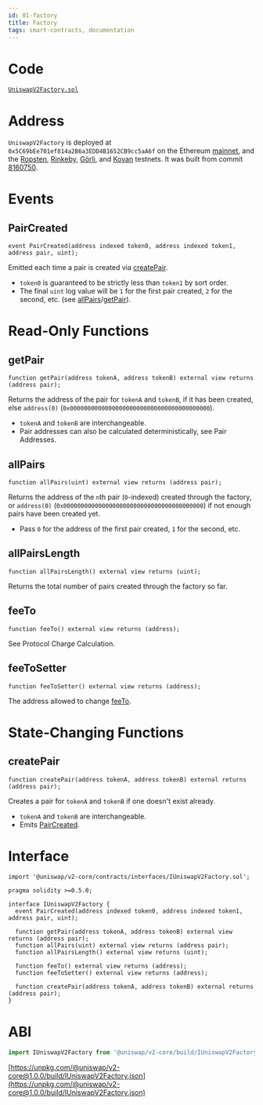 ```yaml
---
id: 01-factory
title: Factory
tags: smart-contracts, documentation
---
```


# Code

[`UniswapV2Factory.sol`](https://github.com/Uniswap/uniswap-v2-core/blob/master/contracts/UniswapV2Factory.sol)

# Address

`UniswapV2Factory` is deployed at `0x5C69bEe701ef814a2B6a3EDD4B1652CB9cc5aA6f` on the Ethereum [mainnet](https://etherscan.io/address/0x5C69bEe701ef814a2B6a3EDD4B1652CB9cc5aA6f), and the [Ropsten](https://ropsten.etherscan.io/address/0x5C69bEe701ef814a2B6a3EDD4B1652CB9cc5aA6f), [Rinkeby](https://rinkeby.etherscan.io/address/0x5C69bEe701ef814a2B6a3EDD4B1652CB9cc5aA6f), [Görli](https://goerli.etherscan.io/address/0x5C69bEe701ef814a2B6a3EDD4B1652CB9cc5aA6f), and [Kovan](https://kovan.etherscan.io/address/0x5C69bEe701ef814a2B6a3EDD4B1652CB9cc5aA6f) testnets. It was built from commit [8160750](https://github.com/Uniswap/uniswap-v2-core/tree/816075049f811f1b061bca81d5d040b96f4c07eb).

# Events

## PairCreated

```solidity
event PairCreated(address indexed token0, address indexed token1, address pair, uint);
```

Emitted each time a pair is created via [createPair](#createpair).

- `token0` is guaranteed to be strictly less than `token1` by sort order.
- The final `uint` log value will be `1` for the first pair created, `2` for the second, etc. (see [allPairs](#allpairs)/[getPair](#getpair)).

# Read-Only Functions

## getPair

```solidity
function getPair(address tokenA, address tokenB) external view returns (address pair);
```

Returns the address of the pair for `tokenA` and `tokenB`, if it has been created, else `address(0)` (`0x0000000000000000000000000000000000000000`).

- `tokenA` and `tokenB` are interchangeable.
- Pair addresses can also be calculated deterministically, see <Link to='/docs/v2/javascript-SDK/getting-pair-addresses/'>Pair Addresses</Link>.

## allPairs

```solidity
function allPairs(uint) external view returns (address pair);
```

Returns the address of the `n`th pair (`0`-indexed) created through the factory, or `address(0)` (`0x0000000000000000000000000000000000000000`) if not enough pairs have been created yet.

- Pass `0` for the address of the first pair created, `1` for the second, etc.

## allPairsLength

```solidity
function allPairsLength() external view returns (uint);
```

Returns the total number of pairs created through the factory so far.

## feeTo

```solidity
function feeTo() external view returns (address);
```

See <Link to='/docs/v2/advanced-topics/fees/#protocol-charge-calculation'>Protocol Charge Calculation</Link>.

## feeToSetter

```solidity
function feeToSetter() external view returns (address);
```

The address allowed to change [feeTo](#feeto).

# State-Changing Functions

## createPair

```solidity
function createPair(address tokenA, address tokenB) external returns (address pair);
```

Creates a pair for `tokenA` and `tokenB` if one doesn't exist already.

- `tokenA` and `tokenB` are interchangeable.
- Emits [PairCreated](#paircreated).

# Interface

```solidity
import '@uniswap/v2-core/contracts/interfaces/IUniswapV2Factory.sol';
```

```solidity
pragma solidity >=0.5.0;

interface IUniswapV2Factory {
  event PairCreated(address indexed token0, address indexed token1, address pair, uint);

  function getPair(address tokenA, address tokenB) external view returns (address pair);
  function allPairs(uint) external view returns (address pair);
  function allPairsLength() external view returns (uint);

  function feeTo() external view returns (address);
  function feeToSetter() external view returns (address);

  function createPair(address tokenA, address tokenB) external returns (address pair);
}
```

# ABI

```typescript
import IUniswapV2Factory from '@uniswap/v2-core/build/IUniswapV2Factory.json'
```

[https://unpkg.com/@uniswap/v2-core@1.0.0/build/IUniswapV2Factory.json](https://unpkg.com/@uniswap/v2-core@1.0.0/build/IUniswapV2Factory.json)
